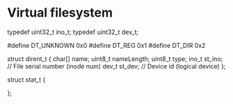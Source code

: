 # Virtual filesystem

typedef uint32_t ino_t;
typedef uint32_t dev_t; 

#define DT_UNKNOWN 0x0
#define DT_REG     0x1
#define DT_DIR     0x2

struct dirent_t {
  char[] name;
  uint8_t nameLength;
  uint8_t type;
  ino_t st_ino; // File serial number (inode num)
  dev_t st_dev; // Device id (logical device)
};

struct stat_t {
  
};